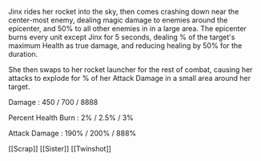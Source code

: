 Jinx rides her rocket into the sky, then comes crashing down near the center-most enemy, dealing magic damage to enemies around the epicenter, and 50% to all other enemies in in a large area. The epicenter burns every unit except Jinx for 5 seconds, dealing % of the target's maximum Health as true damage, and reducing healing by 50% for the duration.  
  
She then swaps to her rocket launcher for the rest of combat, causing her attacks to explode for % of her Attack Damage in a small area around her target.

Damage : 450 / 700 / 8888

Percent Health Burn : 2% / 2.5% / 3%

Attack Damage : 190% / 200% / 888%

[[Scrap]]
[[Sister]]
[[Twinshot]]
